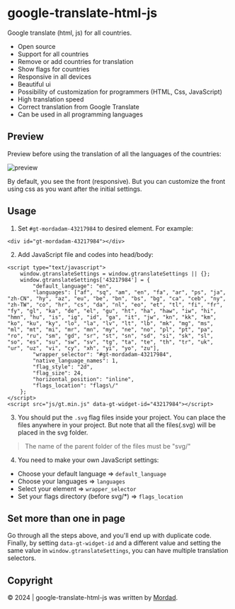 # google-translate-html-js

Google translate (html, js) for all countries.

-   Open source
-   Support for all countries
-   Remove or add countries for translation
-   Show flags for countries
-   Responsive in all devices
-   Beautiful ui
-   Possibility of customization for programmers (HTML, Css, JavaScript)
-   High translation speed
-   Correct translation from Google Translate
-   Can be used in all programming languages

## Preview
Preview before using the translation of all the languages ​​of the countries:

![preview](https://github.com/mordadam/google-translate-html-js/assets/170112182/8995d201-8c7d-4476-9377-92d0b6a067df)

By default, you see the front (responsive). But you can customize the front using css as you want after the initial settings.

## Usage

1. Set `#gt-mordadam-43217984` to desired element. For example:

```
<div id="gt-mordadam-43217984"></div>
```


2. Add JavaScript file and codes into head/body:
```
<script type="text/javascript">
    window.gtranslateSettings = window.gtranslateSettings || {};
    window.gtranslateSettings['43217984'] = {
        "default_language": "en",
        "languages": ["af", "sq", "am", "en", "fa", "ar", "ps", "ja", "zh-CN", "hy", "az", "eu", "be", "bn", "bs", "bg", "ca", "ceb", "ny", "zh-TW", "co", "hr", "cs", "da", "nl", "eo", "et", "tl", "fi", "fr", "fy", "gl", "ka", "de", "el", "gu", "ht", "ha", "haw", "iw", "hi", "hmn", "hu", "is", "ig", "id", "ga", "it", "jw", "kn", "kk", "km", "ko", "ku", "ky", "lo", "la", "lv", "lt", "lb", "mk", "mg", "ms", "ml", "mt", "mi", "mr", "mn", "my", "ne", "no", "pl", "pt", "pa", "ro", "ru", "sm", "gd", "sr", "st", "sn", "sd", "si", "sk", "sl", "so", "es", "su", "sw", "sv", "tg", "ta", "te", "th", "tr", "uk", "ur", "uz", "vi", "cy", "xh", "yi", "yo", "zu"],
        "wrapper_selector": "#gt-mordadam-43217984",
        "native_language_names": 1,
        "flag_style": "2d",
        "flag_size": 24,
        "horizontal_position": "inline",
        "flags_location": "flags\/"
    };
</script>
<script src="js/gt.min.js" data-gt-widget-id="43217984"></script>
```

3. You should put the `.svg` flag files inside your project.
You can place the files anywhere in your project. But note that all the files(.svg) will be placed in the svg folder.
> The name of the parent folder of the files must be "svg/"

4. You need to make your own JavaScript settings:

- Choose your default language             => `default_language`
- Choose your languages                    => `languages`
- Select your element                      => `wrapper_selector`
- Set your flags directory (before svg/*)  => `flags_location`

## Set more than one in page

Go through all the steps above, and you'll end up with duplicate code. Finally, by setting `data-gt-widget-id` and a different value and setting the same value in `window.gtranslateSettings`, you can have multiple translation selectors.

## Copyright
© 2024 | google-translate-html-js was written by [Mordad](https://mkhezerlou.ir).
